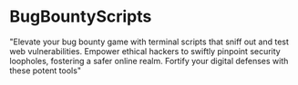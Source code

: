 # BugBountyScripts
"Elevate your bug bounty game with terminal scripts that sniff out and test web vulnerabilities. Empower ethical hackers to swiftly pinpoint security loopholes, fostering a safer online realm. Fortify your digital defenses with these potent tools"
